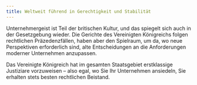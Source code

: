 ```yaml
---
title: Weltweit führend in Gerechtigkeit und Stabilität
---
```

Unternehmergeist ist Teil der britischen Kultur, und das spiegelt sich auch in der Gesetzgebung wieder. Die Gerichte des Vereinigten Königreichs folgen rechtlichen Präzedenzfällen, haben aber den Spielraum, um da, wo neue Perspektiven erforderlich sind, alte Entscheidungen an die Anforderungen moderner Unternehmen anzupassen.

Das Vereinigte Königreich hat im gesamten Staatsgebiet erstklassige Justiziare vorzuweisen – also egal, wo Sie Ihr Unternehmen ansiedeln, Sie erhalten stets besten rechtlichen Beistand.

